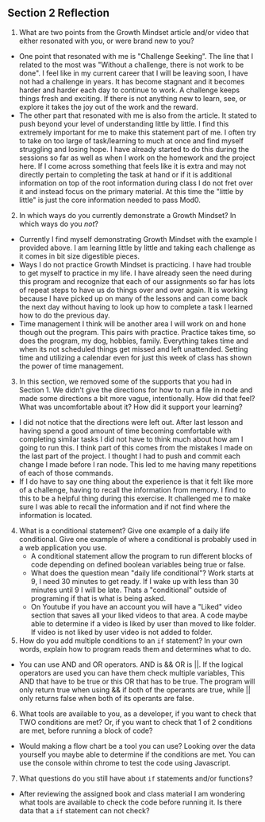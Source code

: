 ## Section 2 Reflection

1. What are two points from the Growth Mindset article and/or video that either resonated with you, or were brand new to you?
  * One point that resonated with me is "Challenge Seeking". The line that I related to the most was "Without a challenge, there is not work to be done". I feel like in my current career that I will be leaving soon, I have not had a challenge in years. It has become stagnant and it becomes harder and harder each day to continue to work. A challenge keeps things fresh and exciting. If there is not anything new to learn, see, or explore it takes the joy out of the work and the reward.
  * The other part that resonated with me is also from the article. It stated to push beyond your level of understanding little by little. I find this extremely important for me to make this statement part of me. I often try to take on too large of task/learning to much at once and find myself struggling and losing hope. I have already started to do this during the sessions so far as well as when I work on the homework and the project here. If I come across something that feels like it is extra and may not directly pertain to completing the task at hand or if it is additional information on top of the root information during class I do not fret over it and instead focus on the primary material. At this time the "little by little" is just the core information needed to pass Mod0.

2. In which ways do you currently demonstrate a Growth Mindset? In which ways do you _not_?
  * Currently I find myself demonstrating Growth Mindset with the example I provided above. I am learning little by little and taking each challenge as it comes in bit size digestible pieces.
  * Ways I do not practice Growth Mindset is practicing. I have had trouble to get myself to practice in my life. I have already seen the need during this program and recognize that each of our assignments so far has lots of repeat steps to have us do things over and over again. It is working because I have picked up on many of the lessons and can come back the next day without having to look up how to complete a task I learned how to do the previous day.
  * Time management I think will be another area I will work on and hone though out the program. This pairs with practice. Practice takes time, so does the program, my dog, hobbies, family. Everything takes time and when its not scheduled things get missed and left unattended. Setting time and utilizing a calendar even for just this week of class has shown the power of time management.
3. In this section, we removed some of the supports that you had in Section 1. We didn't give the directions for how to run a file in node and made some directions a bit more vague, intentionally. How did that feel? What was uncomfortable about it? How did it support your learning?
  * I did not notice that the directions were left out. After last lesson and having spend a good amount of time becoming comfortable with completing similar tasks I did not have to think much about how am I going to run this. I think part of this comes from the mistakes I made on the last part of the project. I thought I had to push and commit each change I made before I ran node. This led to me having many repetitions of each of those commands.
  * If I do have to say one thing about the experience is that it felt like more of a challenge, having to recall the information from memory. I find to this to be a helpful thing during this exercise. It challenged me to make sure I was able to recall the information and if not find where the information is located.

4. What is a conditional statement? Give one example of a daily life conditional. Give one example of where a conditional is probably used in a web application you use.
   * A conditional statement allow the program to run different blocks of code depending on defined boolean variables being true or false.
   * What does the question mean "daily life conditional"? Work starts at 9, I need 30 minutes to get ready. If I wake up with less than 30 minutes until 9 I will be late. Thats a "conditional" outside of programing if that is what is being asked.
   * On Youtube if you have an account you will have a "Liked" video section that saves all your liked videos to that area. A code maybe able to determine if a video is liked by user than moved to like folder. If video is not liked by user video is not added to folder.
5. How do you add multiple conditions to an `if` statement? In your own words, explain how to program reads them and determines what to do.
  * You can use AND and OR operators. AND is && OR is ||. If the logical operators are used you can have them check multiple variables, This AND that have to be true or this OR that has to be true. The program will only return true when using && if both of the operants are true, while || only returns false when both of its operants are false.

6. What tools are available to you, as a developer, if you want to check that TWO conditions are met? Or, if you want to check that 1 of 2 conditions are met, before running a block of code?
  * Would making a flow chart be a tool you can use? Looking over the data yourself you maybe able to determine if the conditions are met. You can use the console within chrome to test the code using Javascript.
7. What questions do you still have about `if` statements and/or functions?
  * After reviewing the assigned book and class material I am wondering what tools are available to check the code before running it. Is there data that a `if` statement can not check?
